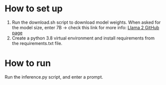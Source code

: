 # How to set up
1. Run the download.sh script to download model weights. When asked for the model size, enter 7B -> check this link for more info: [Llama 2 GitHub page](https://github.com/facebookresearch/llama)
2. Create a python 3.8 virtual environment and install requirements from the requirements.txt file.

# How to run
Run the inference.py script, and enter a prompt.